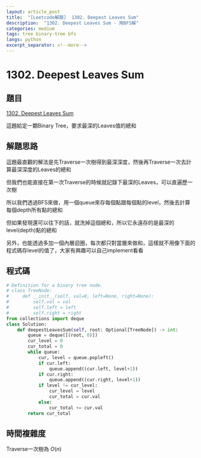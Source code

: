 ```yaml
---
layout: article_post
title:  "[Leetcode解題]  1302. Deepest Leaves Sum"
description:  "1302. Deepest Leaves Sum - 用BFS解"
categories: medium
tags: tree binary-tree bfs
langs: python
excerpt_separator: <!--more-->
---
```


# 1302. Deepest Leaves Sum

## 題目

[1302. Deepest Leaves Sum](https://leetcode.com/problems/deepest-leaves-sum/)

這題給定一顆Binary Tree，要求最深的Leaves值的總和

## 解題思路

這題最直觀的解法是先Traverse一次樹得到最深深度，然後再Traverse一次去計算最深深度的Leaves的總和

但我們也能直接在第一次Traverse的時候就記錄下最深的Leaves，可以直遍歷一次樹

所以我們透過BFS來做，用一個queue來存每個點跟每個點的level，然後去計算每個depth所有點的總和

但如果發現還可以往下的話，就洗掉這個總和，所以它永遠存的是最深的level(depth)點的總和

另外，也能透過多加一個內層迴圈，每次都只對當層來做和，這樣就不用像下面的程式碼存level的值了，大家有興趣可以自己implement看看

<!--more-->

## 程式碼

```python
# Definition for a binary tree node.
# class TreeNode:
#     def __init__(self, val=0, left=None, right=None):
#         self.val = val
#         self.left = left
#         self.right = right
from collections import deque
class Solution:
    def deepestLeavesSum(self, root: Optional[TreeNode]) -> int:
        queue = deque([(root, 0)])
        cur_level = 0
        cur_total = 0
        while queue:
            cur, level = queue.popleft()
            if cur.left:
                queue.append((cur.left, level+1))
            if cur.right:
                queue.append((cur.right, level+1))
            if level != cur_level:
                cur_level = level
                cur_total = cur.val
            else:
                cur_total += cur.val
        return cur_total
```

## 時間複雜度

Traverse一次樹為 $O(n)$